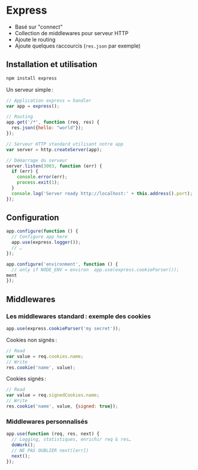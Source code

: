 Express
=======

* Basé sur "connect"
 * Collection de middlewares pour serveur HTTP
* Ajoute le routing
* Ajoute quelques raccourcis (`res.json` par exemple)

Installation et utilisation
---------------------------

```sh
npm install express
```

Un serveur simple :

```javascript
// Application express = handler
var app = express();

// Routing
app.get('/*', function (req, res) {
  res.json({hello: "world"});
});

// Serveur HTTP standard utilisant notre app
var server = http.createServer(app);

// Démarrage du serveur
server.listen(3003, function (err) {
  if (err) {
    console.error(err);
    process.exit(1);
  }
  console.log('Server ready http://localhost:' + this.address().port);
});
```

Configuration
-------------

```javascript
app.configure(function () {
  // Configure app here
  app.use(express.logger());
  // …
});

app.configure('environment', function () {
  // only if NODE_ENV = environ  app.use(express.cookieParser());
ment
});
```

Middlewares
-----------

### Les middlewares standard : exemple des cookies

```javascript
app.use(express.cookieParser('my secret'));
```

Cookies non signés :

```javascript
// Read
var value = req.cookies.name;
// Write
res.cookie('name', value);
```

Cookies signés :

```javascript
// Read
var value = req.signedCookies.name;
// Write
res.cookie('name', value, {signed: true});
```

### Middlewares personnalisés

```javascript
app.use(function (req, res, next) {
  // Logging, statistiques, enrichir req & res…
  doWork();
  // NE PAS OUBLIER next([err])
  next();
});
```
